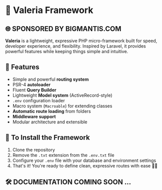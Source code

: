 # 🧱 Valeria Framework

## 🌐 SPONSORED BY BIGMANTIS.COM

**Valeria** is a lightweight, expressive PHP micro-framework built for speed, developer experience, and flexibility. Inspired by Laravel, it provides powerful features while keeping things simple and intuitive.

## 🚀 Features

- Simple and powerful **routing system**
- PSR-4 **autoloader**
- Fluent **Query Builder**
- Lightweight **Model system** (ActiveRecord-style)
- `.env` configuration loader
- Macro system (`Macroable`) for extending classes
- **Automatic route loading** from folders
- **Middleware support**
- Modular architecture and extensible

## 📂 To Install the Framework

1. Clone the repository
2. Remove the `.txt` extension from the `.env.txt` file
3. Configure your `.env` file with your database and environment settings
4. That's it! You're ready to define clean, expressive routes with ease 🚀✨


##   🛠 DOCUMENTATION COMING SOON ...             
